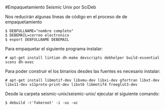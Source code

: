 #Empaquetamiento Seismic Unix por SciDeb

Nos reducirán algunas líneas de código en el proceso de de empaquetamiento
```
$ DEBFULLNAME="nombre completo"
$ DEBEMAIL=correo electronico
$ export DEBFULLNAME DEBEMAIL
```
Para empaquetar el siguiente programa instalar:
```
# apt-get install lintian dh-make devscripts debhelper build-essential scons dh-exec
```
Para poder construir el los binarios desdes las fuentes es necesario instalar:
```
# apt-get install libmotif-dev libxmu-dev libxi-dev gfortran libxt-dev libx11-dev x11proto-print-dev libxt6 libmotif4 freeglut3-dev
```
Desde la carpeta seismic-unix/seismic-unix/ ejecutar el siguiente comando:
```
$ debuild -r'fakeroot' -i -us -uc
```